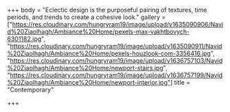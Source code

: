 +++
body = "Eclectic design is the purposeful pairing of textures, time periods, and trends to create a cohesive look."
gallery = ["https://res.cloudinary.com/hungryram19/image/upload/v1635090906/Navid%20Ziaolhagh/Ambiance%20Home/pexels-max-vakhtbovych-6301182.jpg", "https://res.cloudinary.com/hungryram19/image/upload/v1635090911/Navid%20Ziaolhagh/Ambiance%20Home/pexels-houzlook-com-3356416.jpg", "https://res.cloudinary.com/hungryram19/image/upload/v1636757103/Navid%20Ziaolhagh/Ambiance%20Home/newport-stairs.jpg", "https://res.cloudinary.com/hungryram19/image/upload/v1636757199/Navid%20Ziaolhagh/Ambiance%20Home/newport-interior.jpg"]
title = "Contemporary"

+++

